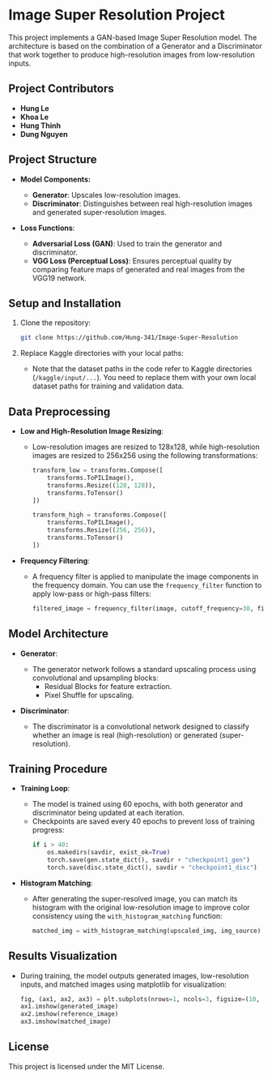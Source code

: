 
# Image Super Resolution Project

This project implements a GAN-based Image Super Resolution model. The architecture is based on the combination of a Generator and a Discriminator that work together to produce high-resolution images from low-resolution inputs.

## Project Contributors
- **Hung Le**
- **Khoa Le**
- **Hung Thinh**
- **Dung Nguyen**

## Project Structure

- **Model Components:**
  - **Generator**: Upscales low-resolution images.
  - **Discriminator**: Distinguishes between real high-resolution images and generated super-resolution images.
  
- **Loss Functions**:
  - **Adversarial Loss (GAN)**: Used to train the generator and discriminator.
  - **VGG Loss (Perceptual Loss)**: Ensures perceptual quality by comparing feature maps of generated and real images from the VGG19 network.

## Setup and Installation

1. Clone the repository:
   ```bash
   git clone https://github.com/Hung-341/Image-Super-Resolution
   ```

3. Replace Kaggle directories with your local paths:
   - Note that the dataset paths in the code refer to Kaggle directories (`/kaggle/input/...`). You need to replace them with your own local dataset paths for training and validation data.

## Data Preprocessing

- **Low and High-Resolution Image Resizing**:
  - Low-resolution images are resized to 128x128, while high-resolution images are resized to 256x256 using the following transformations:
    ```python
    transform_low = transforms.Compose([
        transforms.ToPILImage(),
        transforms.Resize((128, 128)),
        transforms.ToTensor()
    ])
    
    transform_high = transforms.Compose([
        transforms.ToPILImage(),
        transforms.Resize((256, 256)),
        transforms.ToTensor()
    ])
    ```

- **Frequency Filtering**:
  - A frequency filter is applied to manipulate the image components in the frequency domain. You can use the `frequency_filter` function to apply low-pass or high-pass filters:
    ```python
    filtered_image = frequency_filter(image, cutoff_frequency=30, filter_type="lowpass")
    ```

## Model Architecture

- **Generator**:
  - The generator network follows a standard upscaling process using convolutional and upsampling blocks:
    - Residual Blocks for feature extraction.
    - Pixel Shuffle for upscaling.

- **Discriminator**:
  - The discriminator is a convolutional network designed to classify whether an image is real (high-resolution) or generated (super-resolution).

## Training Procedure

- **Training Loop**:
  - The model is trained using 60 epochs, with both generator and discriminator being updated at each iteration.
  - Checkpoints are saved every 40 epochs to prevent loss of training progress:
    ```python
    if i > 40:
        os.makedirs(savdir, exist_ok=True)
        torch.save(gen.state_dict(), savdir + "checkpoint1_gen")
        torch.save(disc.state_dict(), savdir + "checkpoint1_disc")
    ```

- **Histogram Matching**:
  - After generating the super-resolved image, you can match its histogram with the original low-resolution image to improve color consistency using the `with_histogram_matching` function:
    ```python
    matched_img = with_histogram_matching(upscaled_img, img_source)
    ```

## Results Visualization

- During training, the model outputs generated images, low-resolution inputs, and matched images using matplotlib for visualization:
  ```python
  fig, (ax1, ax2, ax3) = plt.subplots(nrows=1, ncols=3, figsize=(10, 10))
  ax1.imshow(generated_image)
  ax2.imshow(reference_image)
  ax3.imshow(matched_image)
  ```

## License

This project is licensed under the MIT License.
